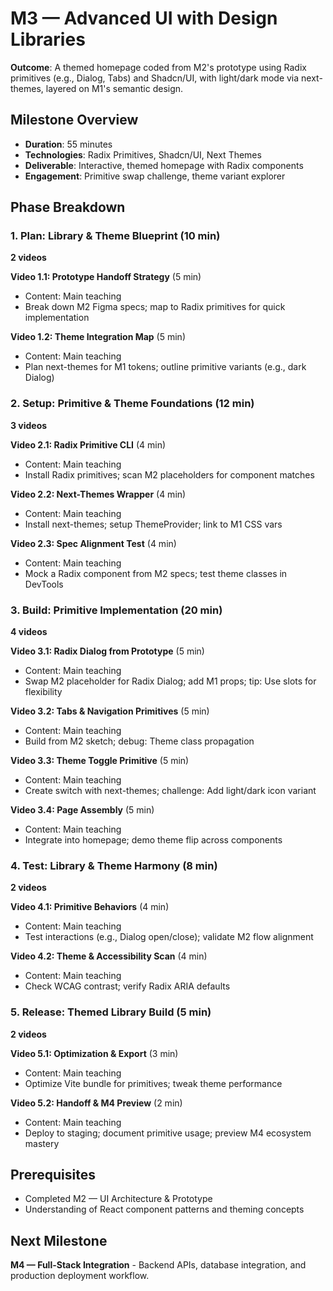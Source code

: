 # M3 — Advanced UI with Design Libraries

**Outcome**: A themed homepage coded from M2's prototype using Radix primitives (e.g., Dialog, Tabs) and Shadcn/UI, with light/dark mode via next-themes, layered on M1's semantic design.

## Milestone Overview
- **Duration**: 55 minutes
- **Technologies**: Radix Primitives, Shadcn/UI, Next Themes
- **Deliverable**: Interactive, themed homepage with Radix components
- **Engagement**: Primitive swap challenge, theme variant explorer

## Phase Breakdown

### 1. Plan: Library & Theme Blueprint (10 min)
**2 videos**

**Video 1.1: Prototype Handoff Strategy** (5 min)
- Content: Main teaching
- Break down M2 Figma specs; map to Radix primitives for quick implementation

**Video 1.2: Theme Integration Map** (5 min)
- Content: Main teaching
- Plan next-themes for M1 tokens; outline primitive variants (e.g., dark Dialog)

### 2. Setup: Primitive & Theme Foundations (12 min)
**3 videos**

**Video 2.1: Radix Primitive CLI** (4 min)
- Content: Main teaching
- Install Radix primitives; scan M2 placeholders for component matches

**Video 2.2: Next-Themes Wrapper** (4 min)
- Content: Main teaching
- Install next-themes; setup ThemeProvider; link to M1 CSS vars

**Video 2.3: Spec Alignment Test** (4 min)
- Content: Main teaching
- Mock a Radix component from M2 specs; test theme classes in DevTools

### 3. Build: Primitive Implementation (20 min)
**4 videos**

**Video 3.1: Radix Dialog from Prototype** (5 min)
- Content: Main teaching
- Swap M2 placeholder for Radix Dialog; add M1 props; tip: Use slots for flexibility

**Video 3.2: Tabs & Navigation Primitives** (5 min)
- Content: Main teaching
- Build from M2 sketch; debug: Theme class propagation

**Video 3.3: Theme Toggle Primitive** (5 min)
- Content: Main teaching
- Create switch with next-themes; challenge: Add light/dark icon variant

**Video 3.4: Page Assembly** (5 min)
- Content: Main teaching
- Integrate into homepage; demo theme flip across components

### 4. Test: Library & Theme Harmony (8 min)
**2 videos**

**Video 4.1: Primitive Behaviors** (4 min)
- Content: Main teaching
- Test interactions (e.g., Dialog open/close); validate M2 flow alignment

**Video 4.2: Theme & Accessibility Scan** (4 min)
- Content: Main teaching
- Check WCAG contrast; verify Radix ARIA defaults

### 5. Release: Themed Library Build (5 min)
**2 videos**

**Video 5.1: Optimization & Export** (3 min)
- Content: Main teaching
- Optimize Vite bundle for primitives; tweak theme performance

**Video 5.2: Handoff & M4 Preview** (2 min)
- Content: Main teaching
- Deploy to staging; document primitive usage; preview M4 ecosystem mastery

## Prerequisites
- Completed M2 — UI Architecture & Prototype
- Understanding of React component patterns and theming concepts

## Next Milestone
**M4 — Full-Stack Integration** - Backend APIs, database integration, and production deployment workflow.